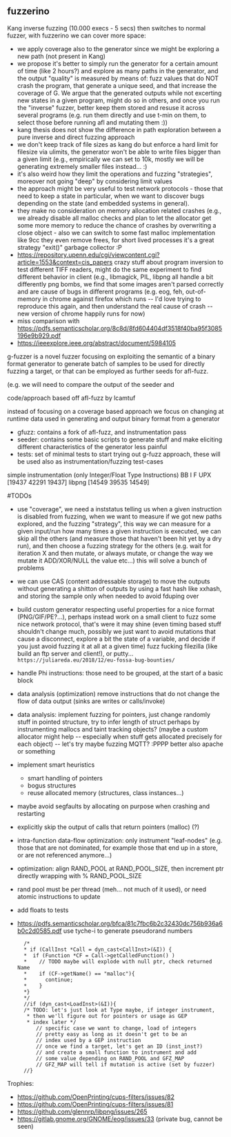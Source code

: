 fuzzerino
-----------

Kang inverse fuzzing (10.000 execs - 5 secs) then switches to normal fuzzer, with fuzzerino we can cover more space:
  - we apply coverage also to the generator since we might be exploring a new path (not present in Kang)
  - we propose it's better to simply run the generator for a certain amount of time (like 2 hours?) and explore as many paths in the generator, and the output "quality" is measured by means of: fuzz values that do NOT crash the program, that generate a unique seed, and that increase the coverage of G. We argue that the generated outputs while not excerting new states in a given program, might do so in others, and once you run the "inverse" fuzzer, better keep them stored and resuse it across several programs (e.g. run them directly and use t-min on them, to select those before running afl and mutating them :))
  - kang thesis does not show the difference in path exploration between a pure inverse and direct fuzzing approach
  - we don't keep track of file sizes as kang do but enforce a hard limit for filesize via ulimits, the generator won't be able to write files bigger than a given limit (e.g., empirically we can set to 10k, mostly we will be generating extremely smaller files instead... :)
  - it's also weird how they limit the operations and fuzzing "strategies", moreover not going "deep" by considering limit values
  - the approach might be very useful to test network protocols - those that need to keep a state in particular, when we want to discover bugs depending on the state (and embedded systems in general).
  - they make no consideration on memory allocation related crashes (e.g., we already disable all malloc checks and plan to let the allocator get some more memory to reduce the chance of crashes by overwriting a close object - also we can switch to some fast malloc implementation like 9cc they even remove frees, for short lived processes it's a great strategy "exit()" garbage collector :P
- https://repository.upenn.edu/cgi/viewcontent.cgi?article=1553&context=cis_papers crazy stuff about program inversion to test different TIFF readers, might do the same experiment to find different behavior in client (e.g., libmagick, PIL, libpng all handle a bit differently png bombs, we find that some images aren't parsed correctly and are cause of bugs in different programs (e.g. eog, feh, out-of-memory in chrome against firefox which runs -- I'd love trying to reproduce this again, and then understand the real cause of crash -- new version of chrome happily runs for now)
- miss comparison with https://pdfs.semanticscholar.org/8c8d/8fd604404df3518f40ba95f3085196e9b929.pdf
- https://ieeexplore.ieee.org/abstract/document/5984105

g-fuzzer is a novel fuzzer focusing on exploiting the semantic of a binary format generator
to generate batch of samples to be used for directly fuzzing a target, or that can be employed
as further seeds for afl-fuzz.

(e.g. we will need to compare the output of the seeder and 

code/approach based off afl-fuzz by lcamtuf

instead of focusing on a coverage based approach we focus on changing at runtime
data used in generating and output binary format from a generator

  + gfuzz: contains a fork of afl-fuzz, and instrumentation pass
  + seeder: contains some basic scripts to generate stuff and make eliciting different characteristics of the generator less painful
  + tests: set of minimal tests to start trying out g-fuzz approach, these will be used also as instrumentation/fuzzing test-cases

simple instrumentation (only Integer/Float Type Instructions)
          BB     I     F
UPX     [19437 42291 19437]
libpng  [14549 39535 14549]

#TODOs
+ use "coverage", we need a inststatus telling us when a given instruction is disabled from fuzzing, when we want to measure if we got new paths explored, and the fuzzing "strategy", this way we can measure for a given input/run how many times a given instruction is executed, we can skip all the others (and measure those that haven't been hit yet by a dry run), and then choose a fuzzing strategy for the others (e.g. wait for iteration X and then mutate, or always mutate, or change the way we mutate it ADD/XOR/NULL the value etc...) this will solve a bunch of problems
+ we can use CAS (content addressable storage) to move the outputs without generating a shitton of outputs by using a fast hash like xxhash, and storing the sample only when needed to avoid fduping over
+ build custom generator respecting useful properties for a nice format (PNG/GIF/PE?...), perhaps instead work on a small client to fuzz some nice network protocol, that's were it may shine (even timing based stuff shouldn't change much, possibly we just want to avoid mutations that cause a disconnect, explore a bit the state of a variable, and decide if you just avoid fuzzing it at all at a given time) fuzz fucking filezilla (like build an ftp server and client!), or putty... `https://juliareda.eu/2018/12/eu-fossa-bug-bounties/`
+ handle Phi instructions: those need to be grouped, at the start of a basic block
+ data analysis (optimization) remove instructions that do not change the flow of data output (sinks are writes or calls/invoke)
+ data analysis: implement fuzzing for pointers, just change randomly stuff in pointed structure, try to infer length of struct perhaps by instrumenting mallocs and taint tracking objects? (maybe a custom allocator might help -- especially when stuff gets allocated precisely for each object) -- let's try maybe fuzzing MQTT? :PPPP better also apache or something

+ implement smart heuristics
    + smart handling of pointers
    + bogus structures
    + reuse allocated memory (structures, class instances...)
+ maybe avoid segfaults by allocating on purpose when crashing and restarting
+ explicitly skip the output of calls that return pointers (malloc) (?)
+ intra-function data-flow optimization: only instrument "leaf-nodes" (e.g. those that are not dominated, for example those that end up in a store, or are not referenced anymore...)
+ optimization: align RAND_POOL at RAND_POOL_SIZE, then increment ptr directly wrapping with % RAND_POOL_SIZE
+ rand pool must be per thread (meh... not much of it used), or need atomic instructions to update
+ add floats to tests
+ https://pdfs.semanticscholar.org/bfca/81c7fbc6b2c32430dc756b936a6b0c2d0585.pdf use tyche-i to generate pseudorand numbers

        /*
        * if (CallInst *Call = dyn_cast<CallInst>(&I)) {
        *  if (Function *CF = Call->getCalledFunction() )
        *    // TODO maybe will explode with null ptr, check returned Name
        *    if (CF->getName() == "malloc"){
        *      continue;
        *    }
        *}
        */
        //if (dyn_cast<LoadInst>(&I)){
        /* TODO: let's just look at Type maybe, if integer instrument,
         * then we'll figure out for pointers or usage as GEP
         * index later */
            // specific case we want to change, load of integers
            // pretty easy as long as it doesn't get to be an
            // index used by a GEP instruction
            // once we find a target, let's get an ID (inst_inst?)
            // and create a small function to instrument and add
            // some value depending on RAND_POOL and GFZ_MAP
            // GFZ_MAP will tell if mutation is active (set by fuzzer)
        //}


Trophies:
+ https://github.com/OpenPrinting/cups-filters/issues/82
+ https://github.com/OpenPrinting/cups-filters/issues/81
+ https://github.com/glennrp/libpng/issues/265
+ https://gitlab.gnome.org/GNOME/eog/issues/33 (private bug, cannot be seen)
